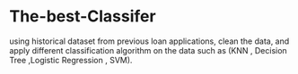 # The-best-Classifer
using historical dataset from previous loan applications, clean the data, and apply different classification  algorithm on the data such as (KNN , Decision Tree ,Logistic Regression , SVM). 
